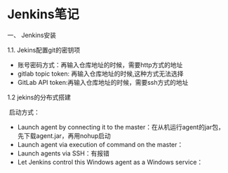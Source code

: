 # Jenkins笔记

一、 Jenkins安装

1.1. Jekins配置git的密钥项

- 账号密码方式：再输入仓库地址的时候，需要http方式的地址
- gitlab topic token: 再输入仓库地址的时候,这种方式无法选择
- GitLab API token:再输入仓库地址的时候，需要ssh方式的地址



1.2 jekins的分布式搭建

​	启动方式：

- Launch agent by connecting it to the master：在从机运行agent的jar包，先下载agent.jar，再用nohup启动
- Launch agent via execution of command on the master：
- Launch agents via SSH：有报错
- Let Jenkins control this Windows agent as a Windows service：

​	